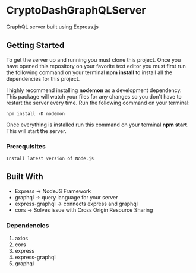 # CryptoDashGraphQLServer

GraphQL server built using Express.js 

## Getting Started

To get the server up and running you must clone this project. Once you have opened this repository on your favorite text editor you must first run the following command on your terminal **npm install** to install all the dependencies for this project. 

I highly recommend installing **nodemon** as a development dependency. This package will watch your files for any changes so you don't have to restart the server every time. Run the following command on your terminal:
```
npm install -D nodemon
```

Once everything is installed run this command on your terminal **npm start**. This will start the server.

### Prerequisites

```
Install latest version of Node.js
``` 

## Built With

* Express -> NodeJS Framework
* graphql -> query language for your server
* express-graphql -> connects express and graphql
* cors -> Solves issue with Cross Origin Resource Sharing

### Dependencies
1. axios
2. cors
3. express
4. express-graphql
5. graphql 